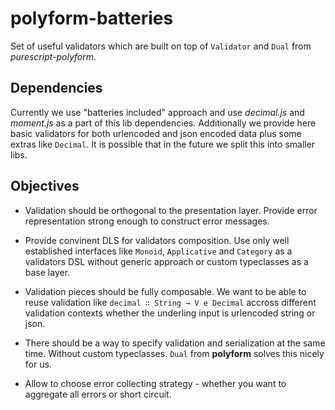 # polyform-batteries

Set of useful validators which are built on top of `Validator` and `Dual` from _purescript-polyform_.

## Dependencies

Currently we use "batteries included" approach and use _decimal.js_ and _moment.js_ as a part of this lib dependencies. Additionally we provide here basic validators for both urlencoded and json encoded data plus some extras like `Decimal`. It is possible that in the future we split this into smaller libs.

## Objectives

* Validation should be orthogonal to the presentation layer. Provide error representation strong enough to construct error messages.

* Provide convinent DLS for validators composition. Use only well established interfaces like `Monoid`, `Applicative` and `Category` as a validators DSL without generic approach or custom typeclasses as a base layer.

* Validation pieces should be fully composable. We want to be able to reuse validation like `decimal ∷ String → V e Decimal` accross different validation contexts whether the underling input is urlencoded string or json.

* There should be a way to specify validation and serialization at the same time. Without custom typeclasses. `Dual` from __polyform__ solves this nicely for us.

* Allow to choose error collecting strategy - whether you want to aggregate all errors or short circuit.

